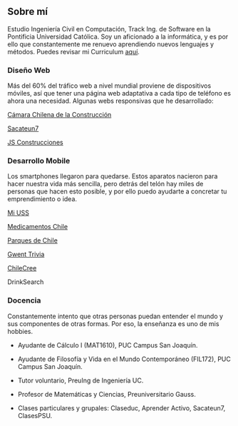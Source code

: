 ## Sobre mí
Estudio Ingeniería Civil en Computación, Track Ing. de Software en la Pontificia Universidad Católica. Soy un aficionado a la informática, y es por ello que constantemente me renuevo aprendiendo nuevos lenguajes y métodos. Puedes revisar mi Curriculum [aquí](resume.pdf).



### Diseño Web
Más del 60% del tráfico web a nivel mundial proviene de dispositivos móviles, así que tener una página web adaptativa a cada tipo de teléfono es ahora una necesidad. Algunas webs responsivas que he desarrollado:



[Cámara Chilena de la Construcción](http://www.cchc.cl/)

[Sacateun7](https://www.sacateun7.com/)

[JS Construcciones](http://www.constructorajs.com.ar/)

### Desarrollo Mobile
Los smartphones llegaron para quedarse. Estos aparatos nacieron para hacer nuestra vida más sencilla, pero detrás del telón hay miles de personas que hacen esto posible, y por ello puedo ayudarte a concretar tu emprendimiento o idea.

[Mi USS](https://play.google.com/store/apps/details?id=cl.uss.miussmobileapp)

[Medicamentos Chile](https://play.google.com/store/apps/details?id=net.armincl.medicamentos)

[Parques de Chile](https://play.google.com/store/apps/details?id=cl.chihau.parquesnacionalesdechile)

[Gwent Trivia](https://play.google.com/store/apps/details?id=com.quiz.gwent)

[ChileCree](https://play.google.com/store/apps/details?id=cl.entel.chilecree)

DrinkSearch





### Docencia
Constantemente intento que otras personas puedan entender el mundo y sus componentes de otras formas. Por eso, la enseñanza es uno de mis hobbies.

*   Ayudante de Cálculo I (MAT1610), PUC Campus San Joaquín.

*   Ayudante de Filosofía y Vida en el Mundo Contemporáneo (FIL172), PUC Campus San Joaquín.

*   Tutor voluntario, PreuIng de Ingeniería UC.

*   Profesor de Matemáticas y Ciencias, Preuniversitario Gauss.

*   Clases particulares y grupales: Claseduc, Aprender Activo, Sacateun7, ClasesPSU.
